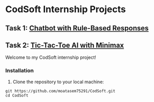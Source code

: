 # CodSoft Internship Projects

## Task 1: [Chatbot with Rule-Based Responses](https://github.com/moatasem75291/CodSoft/tree/main/CHATBOT%20WITH%20RULE-BASEDRESPONSES)
## Task 2: [Tic-Tac-Toe AI with Minimax](https://github.com/moatasem75291/CodSoft/tree/main/TIC-TAC-TOE%20AI)

Welcome to my CodSoft internship project!

### Installation

 1. Clone the repository to your local machine:

   ```shell
   git https://github.com/moatasem75291/CodSoft.git
   cd CodSoft
   ```
